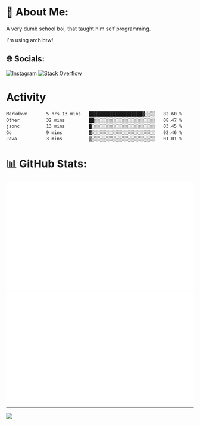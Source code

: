 # 💫 About Me:
A very dumb school boi, that taught him self programming.

I'm using arch btw!


## 🌐 Socials:
[![Instagram](https://img.shields.io/badge/Instagram-%23E4405F.svg?logo=Instagram&logoColor=white)](https://instagram.com/thinis.de) [![Stack Overflow](https://img.shields.io/badge/-Stackoverflow-FE7A16?logo=stack-overflow&logoColor=white)](https://stackoverflow.com/users/12344712) 

# Activity
<!--START_SECTION:waka-->

```txt
Markdown       5 hrs 13 mins   ████████████████████▓░░░░   82.60 %
Other          32 mins         ██░░░░░░░░░░░░░░░░░░░░░░░   08.47 %
jsonc          13 mins         █░░░░░░░░░░░░░░░░░░░░░░░░   03.45 %
Go             9 mins          ▓░░░░░░░░░░░░░░░░░░░░░░░░   02.46 %
Java           3 mins          ▒░░░░░░░░░░░░░░░░░░░░░░░░   01.01 %
```

<!--END_SECTION:waka-->

# 📊 GitHub Stats:
![](https://raw.githubusercontent.com/CutieCat6778/github-stats/master/generated/overview.svg#gh-dark-mode-only)<br/>
![](https://raw.githubusercontent.com/CutieCat6778/github-stats/master/generated/languages.svg#gh-dark-mode-only)

---
[![](https://visitcount.itsvg.in/api?id=CutieCat6778&icon=0&color=0)](https://visitcount.itsvg.in)

